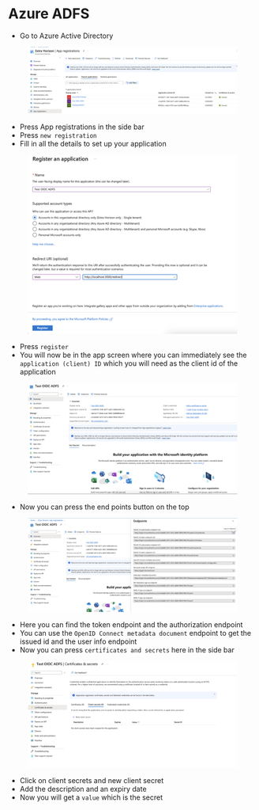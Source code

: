 # Azure ADFS

* Go to Azure Active Directory

<figure><img src="../../../../.gitbook/assets/Screenshot 2023-03-29 at 16.53.20 (4) (1) (1) (1) (1).png" alt=""><figcaption></figcaption></figure>

* Press App registrations in the side bar
* Press `new registration`
* Fill in all the details to set up your application

<figure><img src="../../../../.gitbook/assets/Screenshot 2023-03-29 at 16.47.29.png" alt=""><figcaption></figcaption></figure>

* Press `register`
* You will now be in the app screen where you can immediately see the `application (client) ID` which you will need as the client id of the application

<figure><img src="../../../../.gitbook/assets/Screenshot 2023-03-29 at 16.47.51.png" alt=""><figcaption></figcaption></figure>

* Now you can press the end points button on the top

<figure><img src="../../../../.gitbook/assets/Screenshot 2023-03-29 at 16.49.13.png" alt=""><figcaption></figcaption></figure>

* Here you can find the token endpoint and the authorization endpoint
* You can use the `OpenID Connect metadata document` endpoint to get the issued id and the user info endpoint
* Now you can press `certificates and secrets` here in the side bar

<figure><img src="../../../../.gitbook/assets/Screenshot 2023-03-29 at 16.48.05.png" alt=""><figcaption></figcaption></figure>

* Click on client secrets and new client secret
* Add the description and an expiry date
* Now you will get a `value` which is the secret
